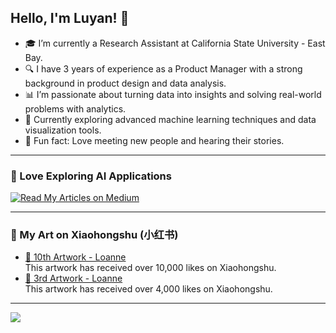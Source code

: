 ## Hello, I'm Luyan! 👋

- 🎓 I’m currently a Research Assistant at California State University - East Bay.  
- 🔍 I have 3 years of experience as a Product Manager with a strong background in product design and data analysis.
- 📊 I’m passionate about turning data into insights and solving real-world problems with analytics.
- 🌱 Currently exploring advanced machine learning techniques and data visualization tools.
- 🤝 Fun fact: Love meeting new people and hearing their stories.
---

### 📝 Love Exploring AI Applications

[![Read My Articles on Medium](https://img.shields.io/badge/Medium-Read%20my%20articles-orange?style=flat&logo=medium)](https://medium.com/@loannezhuang)

---

### 🌸 My Art on Xiaohongshu (小红书)

- [🎨 10th Artwork - Loanne](https://www.xiaohongshu.com/discovery/item/618fda8b000000002103bdc6?source=webshare&xhsshare=pc_web&xsec_token=ABZFAtCjqEqnjlBlUOmUxUqfEkarmMnvUPO9XViVleoeY=&xsec_source=pc_share)  
  This artwork has received over 10,000 likes on Xiaohongshu.
- [🎨 3rd Artwork - Loanne](https://www.xiaohongshu.com/discovery/item/616bf49e00000000010247a2?source=webshare&xhsshare=pc_web&xsec_token=ABYUtuwtNC1I8uUFclP5Y4CWwxnB-OAqTZqLsb4k0SaNo=&xsec_source=pc_share)  
  This artwork has received over 4,000 likes on Xiaohongshu. 
  
---
<img src="https://github-readme-stats.vercel.app/api?username=Loannezhuang&show_icons=true&title_color=cc6600&icon_color=ff9900&text_color=333333&bg_color=fffaf2">

<!--
**Loannezhuang/Loannezhuang** is a ✨ _special_ ✨ repository because its `README.md` (this file) appears on your GitHub profile.

Here are some ideas to get you started:

- 🔭 I’m currently working on ...
- 🌱 I’m currently learning ...
- 👯 I’m looking to collaborate on ...
- 🤔 I’m looking for help with ...
- 💬 Ask me about ...
- 📫 How to reach me: ...
- 😄 Pronouns: ...
- ⚡ Fun fact: ...
-->
